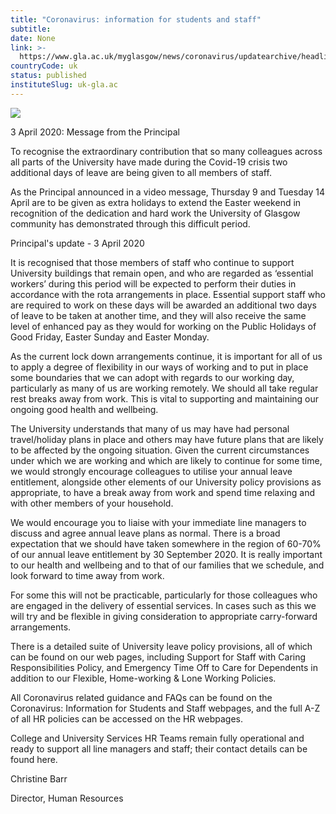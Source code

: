 ```yaml
---
title: "Coronavirus: information for students and staff"
subtitle: 
date: None
link: >-
  https://www.gla.ac.uk/myglasgow/news/coronavirus/updatearchive/headline_717900_en.html
countryCode: uk
status: published
instituteSlug: uk-gla.ac
---
```

![](https://www.gla.ac.uk/3t4/img/hd_hi.png)

3 April 2020: Message from the Principal

To recognise the extraordinary contribution that so many colleagues across all parts of the University have made during the Covid-19 crisis two additional days of leave are being given to all members of staff.

As the Principal announced in a video message, Thursday 9 and Tuesday 14 April are to be given as extra holidays to extend the Easter weekend in recognition of the dedication and hard work the University of Glasgow community has demonstrated through this difficult period.

Principal's update - 3 April 2020

It is recognised that those members of staff who continue to support University buildings that remain open, and who are regarded as ‘essential workers’ during this period will be expected to perform their duties in accordance with the rota arrangements in place. Essential support staff who are required to work on these days will be awarded an additional two days of leave to be taken at another time, and they will also receive the same level of enhanced pay as they would for working on the Public Holidays of Good Friday, Easter Sunday and Easter Monday.

As the current lock down arrangements continue, it is important for all of us to apply a degree of flexibility in our ways of working and to put in place some boundaries that we can adopt with regards to our working day, particularly as many of us are working remotely. We should all take regular rest breaks away from work. This is vital to supporting and maintaining our ongoing good health and wellbeing.

The University understands that many of us may have had personal travel/holiday plans in place and others may have future plans that are likely to be affected by the ongoing situation. Given the current circumstances under which we are working and which are likely to continue for some time, we would strongly encourage colleagues to utilise your annual leave entitlement, alongside other elements of our University policy provisions as appropriate, to have a break away from work and spend time relaxing and with other members of your household.

We would encourage you to liaise with your immediate line managers to discuss and agree annual leave plans as normal. There is a broad expectation that we should have taken somewhere in the region of 60-70% of our annual leave entitlement by 30 September 2020. It is really important to our health and wellbeing and to that of our families that we schedule, and look forward to time away from work.

For some this will not be practicable, particularly for those colleagues who are engaged in the delivery of essential services. In cases such as this we will try and be flexible in giving consideration to appropriate carry-forward arrangements.

There is a detailed suite of University leave policy provisions, all of which can be found on our web pages, including Support for Staff with Caring Responsibilities Policy, and Emergency Time Off to Care for Dependents in addition to our Flexible, Home-working & Lone Working Policies.

All Coronavirus related guidance and FAQs can be found on the Coronavirus: Information for Students and Staff webpages, and the full A-Z of all HR policies can be accessed on the HR webpages.

College and University Services HR Teams remain fully operational and ready to support all line managers and staff; their contact details can be found here.

Christine Barr

Director, Human Resources